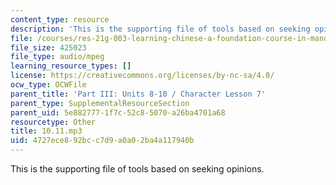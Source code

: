 ```yaml
---
content_type: resource
description: 'This is the supporting file of tools based on seeking opinions. '
file: /courses/res-21g-003-learning-chinese-a-foundation-course-in-mandarin-spring-2011/4727ece892bcc7d9a0a02ba4a117940b_10.11.mp3
file_size: 425023
file_type: audio/mpeg
learning_resource_types: []
license: https://creativecommons.org/licenses/by-nc-sa/4.0/
ocw_type: OCWFile
parent_title: 'Part III: Units 8-10 / Character Lesson 7'
parent_type: SupplementalResourceSection
parent_uid: 5e882777-1f7c-52c8-5070-a26ba4701a68
resourcetype: Other
title: 10.11.mp3
uid: 4727ece8-92bc-c7d9-a0a0-2ba4a117940b
---
```

This is the supporting file of tools based on seeking opinions. 